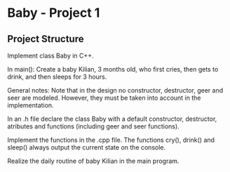 # Baby - Project 1

## Project Structure


Implement class Baby in C++. 

In main(): Create a baby Kilian, 3 months old, who first cries, then gets to drink, and then sleeps for 3 hours.

General notes: Note that in the design no constructor, destructor, geer and seer are modeled. However, they must be taken into account in the implementation.

In an .h file declare the class Baby with a default constructor, destructor, atributes and functions (including geer and seer functions). 

Implement the functions in the .cpp file. The functions cry(), drink() and sleep() always output the current state on the console.  

Realize the daily routine of baby Kilian in the main program.
